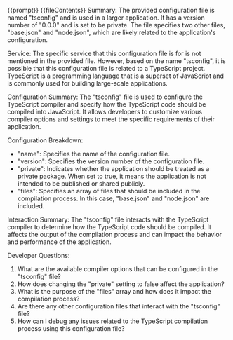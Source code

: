 {{prompt}}
{{fileContents}}
Summary:
The provided configuration file is named "tsconfig" and is used in a larger application. It has a version number of "0.0.0" and is set to be private. The file specifies two other files, "base.json" and "node.json", which are likely related to the application's configuration.

Service:
The specific service that this configuration file is for is not mentioned in the provided file. However, based on the name "tsconfig", it is possible that this configuration file is related to a TypeScript project. TypeScript is a programming language that is a superset of JavaScript and is commonly used for building large-scale applications.

Configuration Summary:
The "tsconfig" file is used to configure the TypeScript compiler and specify how the TypeScript code should be compiled into JavaScript. It allows developers to customize various compiler options and settings to meet the specific requirements of their application.

Configuration Breakdown:
- "name": Specifies the name of the configuration file.
- "version": Specifies the version number of the configuration file.
- "private": Indicates whether the application should be treated as a private package. When set to true, it means the application is not intended to be published or shared publicly.
- "files": Specifies an array of files that should be included in the compilation process. In this case, "base.json" and "node.json" are included.

Interaction Summary:
The "tsconfig" file interacts with the TypeScript compiler to determine how the TypeScript code should be compiled. It affects the output of the compilation process and can impact the behavior and performance of the application.

Developer Questions:
1. What are the available compiler options that can be configured in the "tsconfig" file?
2. How does changing the "private" setting to false affect the application?
3. What is the purpose of the "files" array and how does it impact the compilation process?
4. Are there any other configuration files that interact with the "tsconfig" file?
5. How can I debug any issues related to the TypeScript compilation process using this configuration file?